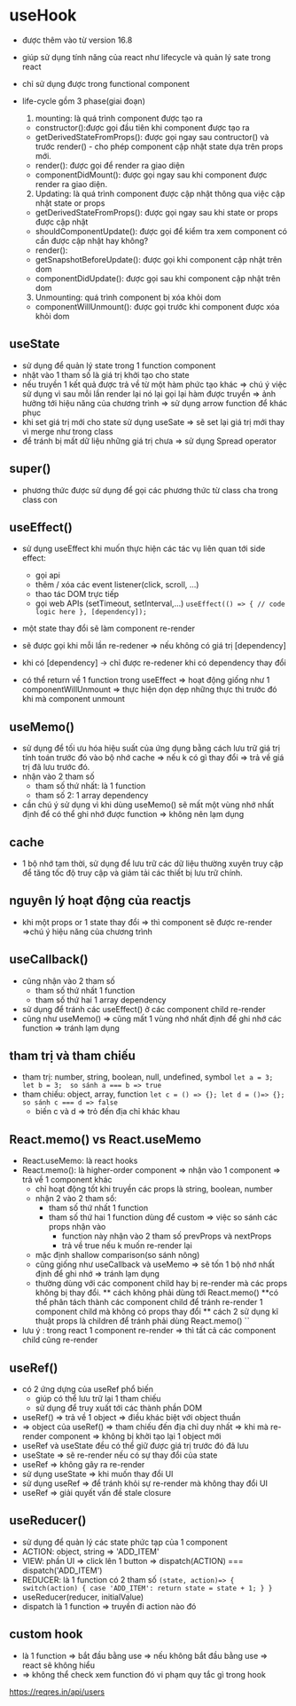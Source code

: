 # useHook

- được thêm vào từ version 16.8
- giúp sử dụng tính năng của react như lifecycle và quản lý sate trong react
- chỉ sử dụng được trong functional component
- life-cycle gồm 3 phase(giai đoạn)

  1. mounting: là quá trình component được tạo ra

  - constructor():được gọi đầu tiên khi component được tạo ra
  - getDerivedStateFromProps(): được gọi ngay sau contructor() và trước render() - cho phép component cập nhật state dựa trên props mới.
  - render(): được gọi để render ra giao diện
  - componentDidMount(): được gọi ngay sau khi component được render ra giao diện.

  2. Updating: là quá trình component được cập nhật thông qua việc cập nhật state or props

  - getDerivedStateFromProps(): được gọi ngay sau khi state or props được cập nhật
  - shouldComponentUpdate(): được gọi để kiểm tra xem component có cần được cập nhật hay không?
  - render():
  - getSnapshotBeforeUpdate(): được gọi khi component cập nhật trên dom
  - componentDidUpdate(): được gọi sau khi component cập nhật trên dom

  3. Unmounting: quá trình component bị xóa khỏi dom

  - componentWillUnmount(): được gọi trước khi component được xóa khỏi dom

## useState

- sử dụng để quản lý state trong 1 function component
- nhật vào 1 tham số là giá trị khởi tạo cho state
- nếu truyền 1 kết quả được trả về từ một hàm phức tạo khác => chú ý việc sử dụng vì sau mỗi lần render lại nó lại gọi lại hàm được truyền => ảnh hưởng tới hiệu năng của chương trình => sử dụng arrow function để khác phục
- khi set giá trị mới cho state sử dụng useSate => sẽ set lại giá trị mới thay vì merge như trong class
- để tránh bị mất dữ liệu những giá trị chưa => sử dụng Spread operator

## super()

- phương thức được sử dụng để gọi các phương thức từ class cha trong class con

## useEffect()

- sử dụng useEffect khi muốn thực hiện các tác vụ liên quan tới side effect:

  - gọi api
  - thêm / xóa các event listener(click, scroll, ...)
  - thao tác DOM trực tiếp
  - gọi web APIs (setTimeout, setInterval,...)
    `useEffect(() => {
        // code logic here
}, [dependency]);`

- một state thay đổi sẽ làm component re-render
- sẽ được gọi khi mỗi lần re-redener => nếu không có giá trị [dependency]
- khi có [dependency] -> chỉ được re-redener khi có dependency thay đổi
- có thể return về 1 function trong useEffect => hoạt động giống như 1 componentWillUnmount => thực hiện dọn dẹp những thực thi trước đó khi mà component unmount

## useMemo()

- sử dụng để tối ưu hóa hiệu suất của ứng dụng bằng cách lưu trữ giá trị tính toán trước đó vào bộ nhớ cache => nếu k có gì thay đổi => trả về giá trị đã lưu trước đó.
- nhận vào 2 tham số
  - tham số thứ nhất: là 1 function
  - tham số 2: 1 array dependency
- cần chú ý sử dụng vì khi dùng useMemo() sẽ mất một vùng nhớ nhất định để có thể ghi nhớ được function => không nên lạm dụng

## cache

- 1 bộ nhớ tạm thời, sử dụng để lưu trữ các dữ liệu thường xuyên truy cập để tăng tốc độ truy cập và giảm tải các thiết bị lưu trữ chính.

## nguyên lý hoạt động của reactjs

- khi một props or 1 state thay đổi => thì component sẽ được re-render =>chú ý hiệu năng của chương trình

## useCallback()

- cũng nhận vào 2 tham số
  - tham số thứ nhất 1 function
  - tham số thứ hai 1 array dependency
- sử dụng để tránh các useEffect() ở các component child re-render
- cũng như useMemo() => cũng mất 1 vùng nhớ nhất định để ghi nhớ các function => tránh lạm dụng

## tham trị và tham chiếu

- tham trị: number, string, boolean, null, undefined, symbol
  `let a = 3; let b = 3;  so sánh a === b => true`
- tham chiếu: object, array, function
  `let c = () => {}; let d = ()=> {}; so sánh c === d => false`
  - biến c và d => trỏ đến địa chỉ khác khau

## React.memo() vs React.useMemo

- React.useMemo: là react hooks
- React.memo(): là higher-order component => nhận vào 1 component => trả về 1 component khác
  - chỉ hoạt động tốt khi truyền các props là string, boolean, number
  - nhận 2 vào 2 tham số:
    - tham số thứ nhất 1 function
    - tham số thứ hai 1 function dùng để custom => việc so sánh các props nhận vào
      - function này nhận vào 2 tham số prevProps và nextProps
      - trả về true nếu k muốn re-render lại
  - mặc định shallow comparison(so sánh nông)
  - cũng giống như useCallback và useMemo => sẽ tốn 1 bộ nhớ nhất định để ghi nhớ => tránh lạm dụng
  - thường dùng với các component child hay bị re-render mà các props không bị thay đổi.
    \*\* cách không phải dùng tới React.memo()
    \*\*có thể phân tách thành các component child để tránh re-render 1 component child mà không có props thay đổi
    \*\* cách 2 sử dụng kĩ thuật props là children để tránh phải dùng React.memo()
    ``
- lưu ý : trong react 1 component re-render => thì tất cả các component child cũng re-render

## useRef()

- có 2 ứng dựng của useRef phổ biến
  - giúp có thể lưu trữ lại 1 tham chiếu
  - sử dụng để truy xuất tới các thành phần DOM
- useRef() => trả về 1 object => điều khác biệt với object thuần
- => object của useRef() => tham chiếu đến địa chỉ duy nhất => khi mà re-render component => không bị khởi tạo lại 1 object mới
- useRef và useState đều có thể giữ được giá trị trước đó đã lưu
- useState => sẽ re-render nếu có sự thay đổi của state
- useRef => không gây ra re-render
- sử dụng useState => khi muốn thay đổi UI
- sử dụng useRef => để tránh khỏi sự re-render mà không thay đổi UI
- useRef => giải quyết vấn đề stale closure

## useReducer()

- sử dụng để quản lý các state phức tạp của 1 component
- ACTION: object, string => 'ADD_ITEM'
- VIEW: phần UI => click lên 1 button => dispatch(ACTION) === dispatch('ADD_ITEM')
- REDUCER: là 1 function có 2 tham số
  `(state, action)=> {
  switch(action) {
  case 'ADD_ITEM':
    return state = state + 1;
}
}`
- useReducer(reducer, initialValue)
- dispatch là 1 function => truyền đi action nào đó

## custom hook

- là 1 function => bắt đầu bằng use => nếu không bắt đầu bằng use => react sẽ không hiểu
- => không thể check xem function đó vi phạm quy tắc gì trong hook

https://reqres.in/api/users
